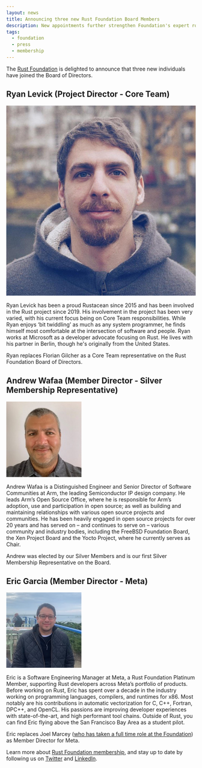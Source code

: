 ```yaml
---
layout: news
title: Announcing three new Rust Foundation Board Members
description: New appointments further strengthen Foundation's expert roster
tags:
  - foundation
  - press
  - membership
---
```


The [Rust Foundation](https://foundation.rust-lang.org) is delighted to announce that three new individuals have joined the Board of Directors.

## Ryan Levick (Project Director - Core Team)

![Ryan Levick](/img/headshot/ryan.jpg)

Ryan Levick has been a proud Rustacean since 2015 and has been involved in the Rust project since 2019. His involvement in the project has been very varied, with his current focus being on Core Team responsibilities. While Ryan enjoys ‘bit twiddling’ as much as any system programmer, he finds himself most comfortable at the intersection of software and people. Ryan works at Microsoft as a developer advocate focusing on Rust. He lives with his partner in Berlin, though he's originally from the United States. 

Ryan replaces Florian Gilcher as a Core Team representative on the Rust Foundation Board of Directors. 

## Andrew Wafaa (Member Director - Silver Membership Representative)

![Andrew Wafaa](/img/headshot/andrew.jpg)

Andrew Wafaa is a Distinguished Engineer and Senior Director of Software Communities at Arm, the leading Semiconductor IP design company. He leads Arm’s Open Source Office, where he is responsible for Arm’s adoption, use and participation in open source; as well as building and maintaining relationships with various open source projects and communities. He has been heavily engaged in open source projects for over 20 years and has served on – and continues to serve on – various community and industry bodies, including the FreeBSD Foundation Board, the Xen Project Board and the Yocto Project, where he currently serves as Chair.

Andrew was elected by our Silver Members and is our first Silver Membership Representative on the Board.

## Eric Garcia (Member Director - Meta)

![Eric Garcia](/img/headshot/eric.jpg)

Eric is a Software Engineering Manager at Meta, a Rust Foundation Platinum Member, supporting Rust developers across Meta’s portfolio of products. Before working on Rust, Eric has spent over a decade in the industry working on programming languages, compilers, and runtimes for x86.  Most notably are his contributions in automatic vectorization for C, C++, Fortran, DPC++, and OpenCL. His passions are improving developer experiences with state-of-the-art, and high performant tool chains.  Outside of Rust, you can find Eric flying above the San Francisco Bay Area as a student pilot.

Eric replaces Joel Marcey ([who has taken a full time role at the Foundation](https://foundation.rust-lang.org/news/2022-02-22-news-rust-foundation-attracts-top-talent-to-senior-leadership-roles/)) as Member Director for Meta. 

Learn more about [Rust Foundation membership](https://foundation.rust-lang.org/info/become-a-member/), and stay up to date by following us on [Twitter](https://twitter.com/rust_foundation) and [LinkedIn](https://www.linkedin.com/company/rust-foundation/).
